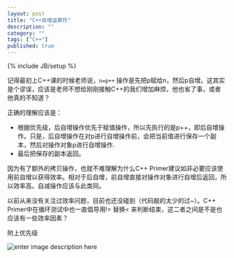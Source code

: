 ```yaml
---
layout: post
title: "C++自增运算符"
description: ""
category: ""
tags: ["C++"]
published: true
---
```

{% include JB/setup %}


记得最初上C++课的时候老师说，`n=p++` 操作是先把p赋给n，然后p自增。这其实是个谬误，应该是老师不想给刚刚接触C++的我们增加麻烦，他也省了事，或者他真的不知道？

正确的理解应该是：

 - 根据优先级，后自增操作优先于赋值操作，所以先执行的是p++，即后自增操作。只是，后自增操作在对p进行自增操作前，会把当前值进行保存一个副本，然后对操作对象p进行自增操作.
 - 最后把保存的副本返回。 
 
因为有了额外的拷贝操作，也就不难理解为什么C++ Primer建议如非必要应该使用前自增以获得效率。相对于后自增，前自增直接对操作对象进行自增后返回，所以效率高。自减操作应该与此类同。

以前从来没有关注过效率问题，目前也还没碰到（代码敲的太少的过~）。C++ Primer中在循环测试中也一直倡导用!= 替换< 来判断结束，这二者之间是不是也应该有一些效率因素？

附上优先级

![enter image description here][1]


  [1]: https://lh4.googleusercontent.com/-Uunkc158XB4/UyQAdJR781I/AAAAAAAAApI/MgAcoms9n5k/s0/cplusplus_operator+precedence.png "cplusplus_operator precedence.png"
